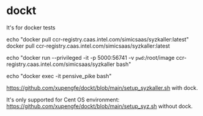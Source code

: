 # dockt
It's for docker tests

echo "docker pull ccr-registry.caas.intel.com/simicsaas/syzkaller:latest"
docker pull ccr-registry.caas.intel.com/simicsaas/syzkaller:latest

echo "docker run --privileged -it -p 5000:56741 -v `pwd`:/root/image ccr-registry.caas.intel.com/simicsaas/syzkaller bash"

echo "docker exec -it pensive_pike bash"

https://github.com/xupengfe/dockt/blob/main/setup_syzkaller.sh with dock.

It's only supported for Cent OS environment:
https://github.com/xupengfe/dockt/blob/main/setup_syz.sh  without dock.
